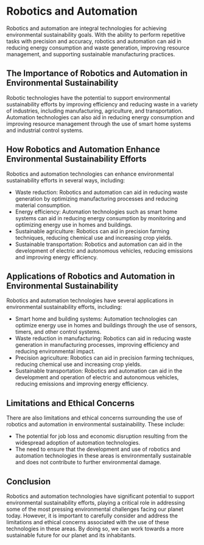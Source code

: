 Robotics and Automation
=============================================================================================

Robotics and automation are integral technologies for achieving environmental sustainability goals. With the ability to perform repetitive tasks with precision and accuracy, robotics and automation can aid in reducing energy consumption and waste generation, improving resource management, and supporting sustainable manufacturing practices.

The Importance of Robotics and Automation in Environmental Sustainability
-------------------------------------------------------------------------

Robotic technologies have the potential to support environmental sustainability efforts by improving efficiency and reducing waste in a variety of industries, including manufacturing, agriculture, and transportation. Automation technologies can also aid in reducing energy consumption and improving resource management through the use of smart home systems and industrial control systems.

How Robotics and Automation Enhance Environmental Sustainability Efforts
------------------------------------------------------------------------

Robotics and automation technologies can enhance environmental sustainability efforts in several ways, including:

* Waste reduction: Robotics and automation can aid in reducing waste generation by optimizing manufacturing processes and reducing material consumption.
* Energy efficiency: Automation technologies such as smart home systems can aid in reducing energy consumption by monitoring and optimizing energy use in homes and buildings.
* Sustainable agriculture: Robotics can aid in precision farming techniques, reducing chemical use and increasing crop yields.
* Sustainable transportation: Robotics and automation can aid in the development of electric and autonomous vehicles, reducing emissions and improving energy efficiency.

Applications of Robotics and Automation in Environmental Sustainability
-----------------------------------------------------------------------

Robotics and automation technologies have several applications in environmental sustainability efforts, including:

* Smart home and building systems: Automation technologies can optimize energy use in homes and buildings through the use of sensors, timers, and other control systems.
* Waste reduction in manufacturing: Robotics can aid in reducing waste generation in manufacturing processes, improving efficiency and reducing environmental impact.
* Precision agriculture: Robotics can aid in precision farming techniques, reducing chemical use and increasing crop yields.
* Sustainable transportation: Robotics and automation can aid in the development and operation of electric and autonomous vehicles, reducing emissions and improving energy efficiency.

Limitations and Ethical Concerns
--------------------------------

There are also limitations and ethical concerns surrounding the use of robotics and automation in environmental sustainability. These include:

* The potential for job loss and economic disruption resulting from the widespread adoption of automation technologies.
* The need to ensure that the development and use of robotics and automation technologies in these areas is environmentally sustainable and does not contribute to further environmental damage.

Conclusion
----------

Robotics and automation technologies have significant potential to support environmental sustainability efforts, playing a critical role in addressing some of the most pressing environmental challenges facing our planet today. However, it is important to carefully consider and address the limitations and ethical concerns associated with the use of these technologies in these areas. By doing so, we can work towards a more sustainable future for our planet and its inhabitants.
